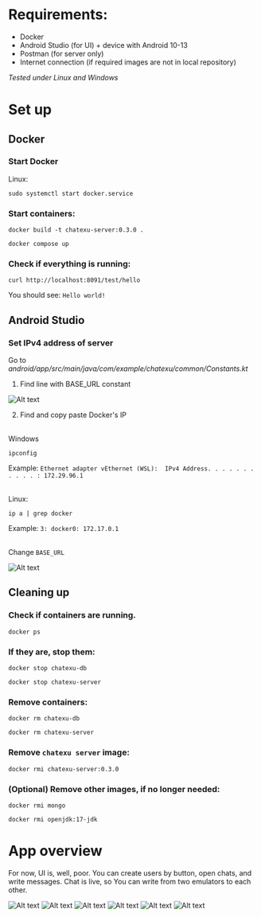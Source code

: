 # Requirements:
* Docker
* Android Studio (for UI) + device with Android 10-13
* Postman (for server only)
* Internet connection (if required images are not in local repository)

*Tested under Linux and Windows*

# Set up

## Docker 
### Start Docker

Linux:
```
sudo systemctl start docker.service
```

### Start containers:
```
docker build -t chatexu-server:0.3.0 .
```
```
docker compose up
```

### Check if everything is running:
```
curl http://localhost:8091/test/hello
```
You should see: `Hello world!`





## Android Studio

###  Set IPv4 address of server

Go to *android/app/src/main/java/com/example/chatexu/common/Constants.kt* 


1) Find line with BASE_URL constant

![Alt text](readme_screens/urls.png)

2)  Find and copy paste Docker's IP

\
Windows 
``` 
ipconfig 
```
Example:
`Ethernet adapter vEthernet (WSL):  IPv4 Address. . . . . . . . . . . : 172.29.96.1 `

\
Linux:
```
ip a | grep docker
```
Example: `3: docker0: 172.17.0.1`

\
Change `BASE_URL`

![Alt text](readme_screens/base_url.png)





## Cleaning up

### Check if containers are running. 
```
docker ps
```
### If they are, stop them:
```
docker stop chatexu-db
```
```
docker stop chatexu-server
```


### Remove containers:
```
docker rm chatexu-db
```
```
docker rm chatexu-server
```

### Remove `chatexu server` image:
```
docker rmi chatexu-server:0.3.0
```

### (Optional) Remove other images, if no longer needed:
```
docker rmi mongo
```
```
docker rmi openjdk:17-jdk
```

# App overview

For now, UI is, well, poor. You can create users by button, open chats, and write messages. Chat is live, so You can write from two emulators to each other.


![Alt text](readme_screens/image.png)
![Alt text](readme_screens/image-1.png)
![Alt text](readme_screens/image-2.png)
![Alt text](readme_screens/image-3.png)
![Alt text](readme_screens/image-4.png)
![Alt text](readme_screens/image-5.png)
